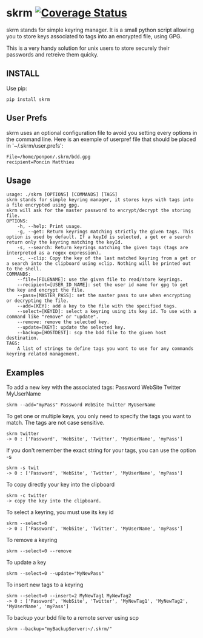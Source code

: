 skrm [![Coverage Status](https://coveralls.io/repos/github/PoncinMatthieu/skrm/badge.svg?branch=master)](https://coveralls.io/github/PoncinMatthieu/skrm?branch=master)
====

skrm stands for simple keyring manager.
It is a small python script allowing you to store keys associated to tags into an encrypted file, using GPG.

This is a very handy solution for unix users to store securely their passwords and retreive them quicky.

INSTALL
-------
Use pip:
```
pip install skrm
```

User Prefs
----------
skrm uses an optional configuration file to avoid you setting every options in the command line.
Here is an exemple of userpref file that should be placed in '~/.skrm/user.prefs':

    File=/home/ponpon/.skrm/bdd.gpg
    recipient=Poncin Matthieu


Usage
-----

    usage: ./skrm [OPTIONS] [COMMANDS] [TAGS]
    skrm stands for simple keyring manager, it stores keys with tags into a file encrypted using gpg.
    skrm will ask for the master password to encrypt/decrypt the storing file.
    OPTIONS:
        -h, --help: Print usage.
        -g, --get: Return keyrings matching strictly the given tags. This option is used by default. If a keyId is selected, a get or a search return only the keyring matching the keyId.
        -s, --search: Return keyrings matching the given tags (tags are interpreted as a regex expression).
        -c, --clip: Copy the key of the last matched keyring from a get or a search into the clipboard using xclip. Nothing will be printed out to the shell.
    COMMANDS:
        --file=[FILENAME]: use the given file to read/store keyrings.
        --recipient=[USER_ID_NAME]: set the user id name for gpg to get the key and encrypt the file.
        --pass=[MASTER_PASS]: set the master pass to use when encrypting or decrypting the file.
        --add=[KEY]: add a key to the file with the specified tags.
        --select=[KEYID]: select a keyring using its key id. To use with a command like "remove" or "update".
        --remove: remove the selected key.
        --update=[KEY]: update the selected key.
        --backup=[HOSTDEST]: scp the bdd file to the given host destination.
    TAGS:
        A list of strings to define tags you want to use for any commands keyring related management.


Examples
--------
To add a new key with the associated tags: Password WebSite Twitter MyUserName

    skrm --add="myPass" Password WebSite Twitter MyUserName

To get one or multiple keys, you only need to specify the tags you want to match.
The tags are not case sensitive.

    skrm twitter
    -> 0 : ['Password', 'WebSite', 'Twitter', 'MyUserName', 'myPass']

If you don't remember the exact string for your tags, you can use the option -s

    skrm -s twit
    -> 0 : ['Password', 'WebSite', 'Twitter', 'MyUserName', 'myPass']

To copy directly your key into the clipboard

    skrm -c twitter
    -> copy the key into the clipboard.

To select a keyring, you must use its key id

    skrm --select=0
    -> 0 : ['Password', 'WebSite', 'Twitter', 'MyUserName', 'myPass']

To remove a keyring

    skrm --select=0 --remove

To update a key

    skrm --select=0 --update="MyNewPass"

To insert new tags to a keyring

    skrm --select=0 --insert=2 MyNewTag1 MyNewTag2
    -> 0 : ['Password', 'WebSite', 'Twitter', 'MyNewTag1', 'MyNewTag2', 'MyUserName', 'myPass']

To backup your bdd file to a remote server using scp

    skrm --backup="myBackupServer:~/.skrm/"

